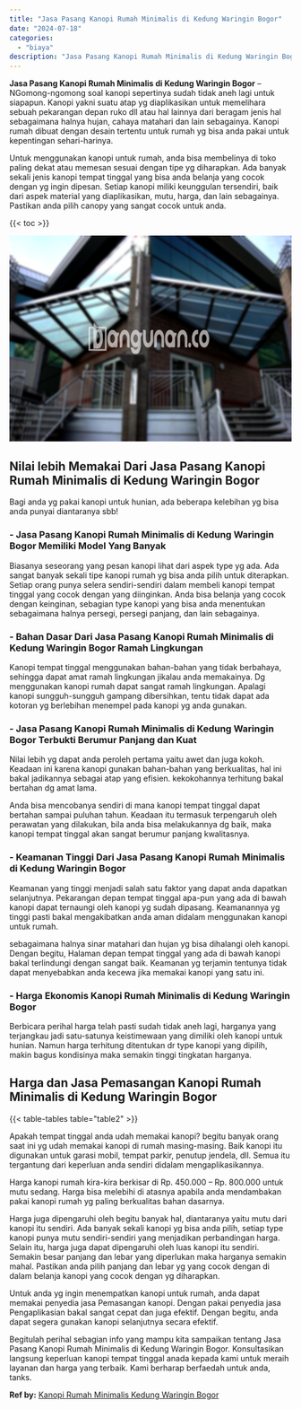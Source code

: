 ```yaml
---
title: "Jasa Pasang Kanopi Rumah Minimalis di Kedung Waringin Bogor"
date: "2024-07-18"
categories: 
  - "biaya"
description: "Jasa Pasang Kanopi Rumah Minimalis di Kedung Waringin Bogor. Begitulah perihal sebagian info yang mampu kita sampaikan tentang Jasa Pasang Kanopi Rumah Minim..."
---
```


**Jasa Pasang Kanopi Rumah Minimalis di Kedung Waringin Bogor** – NGomong-ngomong soal kanopi sepertinya sudah tidak aneh lagi untuk siapapun. Kanopi yakni suatu atap yg diaplikasikan untuk memelihara sebuah pekarangan depan ruko dll atau hal lainnya dari beragam jenis hal sebagaimana halnya hujan, cahaya matahari dan lain sebagainya. Kanopi rumah dibuat dengan desain tertentu untuk rumah yg bisa anda pakai untuk kepentingan sehari-harinya.

Untuk menggunakan kanopi untuk rumah, anda bisa membelinya di toko paling dekat atau memesan sesuai dengan tipe yg diharapkan. Ada banyak sekali jenis kanopi tempat tinggal yang bisa anda belanja yang cocok dengan yg ingin dipesan. Setiap kanopi miliki keunggulan tersendiri, baik dari aspek material yang diaplikasikan, mutu, harga, dan lain sebagainya. Pastikan anda pilih canopy yang sangat cocok untuk anda.

{{< toc >}}

![Jasa Pasang Kanopi Rumah Minimalis di Kedung Waringin Bogor](/images/harga-kanopi-minimalis-14.png)

## Nilai lebih Memakai Dari Jasa Pasang Kanopi Rumah Minimalis di Kedung Waringin Bogor

Bagi anda yg pakai kanopi untuk hunian, ada beberapa kelebihan yg bisa anda punyai diantaranya sbb!

### \- Jasa Pasang Kanopi Rumah Minimalis di Kedung Waringin Bogor Memiliki Model Yang Banyak

Biasanya seseorang yang pesan kanopi lihat dari aspek type yg ada. Ada sangat banyak sekali tipe kanopi rumah yg bisa anda pilih untuk diterapkan. Setiap orang punya selera sendiri-sendiri dalam membeli kanopi tempat tinggal yang cocok dengan yang diinginkan. Anda bisa belanja yang cocok dengan keinginan, sebagian type kanopi yang bisa anda menentukan sebagaimana halnya persegi, persegi panjang, dan lain sebagainya.

### \- Bahan Dasar Dari Jasa Pasang Kanopi Rumah Minimalis di Kedung Waringin Bogor Ramah Lingkungan

Kanopi tempat tinggal menggunakan bahan-bahan yang tidak berbahaya, sehingga dapat amat ramah lingkungan jikalau anda memakainya. Dg menggunakan kanopi rumah dapat sangat ramah lingkungan. Apalagi kanopi sungguh-sungguh gampang dibersihkan, tentu tidak dapat ada kotoran yg berlebihan menempel pada kanopi yg anda gunakan.

### \- Jasa Pasang Kanopi Rumah Minimalis di Kedung Waringin Bogor Terbukti Berumur Panjang dan Kuat

Nilai lebih yg dapat anda peroleh pertama yaitu awet dan juga kokoh. Keadaan ini karena kanopi gunakan bahan-bahan yang berkualitas, hal ini bakal jadikannya sebagai atap yang efisien. kekokohannya terhitung bakal bertahan dg amat lama.

Anda bisa mencobanya sendiri di mana kanopi tempat tinggal dapat bertahan sampai puluhan tahun. Keadaan itu termasuk terpengaruh oleh perawatan yang dilakukan, bila anda bisa melakukannya dg baik, maka kanopi tempat tinggal akan sangat berumur panjang kwalitasnya.

### \- Keamanan Tinggi Dari Jasa Pasang Kanopi Rumah Minimalis di Kedung Waringin Bogor

Keamanan yang tinggi menjadi salah satu faktor yang dapat anda dapatkan selanjutnya. Pekarangan depan tempat tinggal apa-pun yang ada di bawah kanopi dapat ternaungi oleh kanopi yg sudah dipasang. Keamanannya yg tinggi pasti bakal mengakibatkan anda aman didalam menggunakan kanopi untuk rumah.

sebagaimana halnya sinar matahari dan hujan yg bisa dihalangi oleh kanopi. Dengan begitu, Halaman depan tempat tinggal yang ada di bawah kanopi bakal terlindungi dengan sangat baik. Keamanan yg terjamin tentunya tidak dapat menyebabkan anda kecewa jika memakai kanopi yang satu ini.

### \- Harga Ekonomis Kanopi Rumah Minimalis di Kedung Waringin Bogor

Berbicara perihal harga telah pasti sudah tidak aneh lagi, harganya yang terjangkau jadi satu-satunya keistimewaan yang dimiliki oleh kanopi untuk hunian. Namun harga terhitung ditentukan dr type kanopi yang dipilih, makin bagus kondisinya maka semakin tinggi tingkatan harganya.

## Harga dan Jasa Pemasangan Kanopi Rumah Minimalis di Kedung Waringin Bogor

{{< table-tables table="table2" >}}

Apakah tempat tinggal anda udah memakai kanopi? begitu banyak orang saat ini yg udah memakai kanopi di rumah masing-masing. Baik kanopi itu digunakan untuk garasi mobil, tempat parkir, penutup jendela, dll. Semua itu tergantung dari keperluan anda sendiri didalam mengaplikasikannya.

Harga kanopi rumah kira-kira berkisar di Rp. 450.000 – Rp. 800.000 untuk mutu sedang. Harga bisa melebihi di atasnya apabila anda mendambakan pakai kanopi rumah yg paling berkualitas bahan dasarnya.

Harga juga dipengaruhi oleh begitu banyak hal, diantaranya yaitu mutu dari kanopi itu sendiri. Ada banyak sekali kanopi yg bisa anda pilih, setiap type kanopi punya mutu sendiri-sendiri yang menjadikan perbandingan harga. Selain itu, harga juga dapat dipengaruhi oleh luas kanopi itu sendiri. Semakin besar panjang dan lebar yang diperlukan maka harganya semakin mahal. Pastikan anda pilih panjang dan lebar yg yang cocok dengan di dalam belanja kanopi yang cocok dengan yg diharapkan.

Untuk anda yg ingin menempatkan kanopi untuk rumah, anda dapat memakai penyedia jasa Pemasangan kanopi. Dengan pakai penyedia jasa Pengaplikasian bakal sangat cepat dan juga efektif. Dengan begitu, anda dapat segera gunakan kanopi selanjutnya secara efektif.

Begitulah perihal sebagian info yang mampu kita sampaikan tentang Jasa Pasang Kanopi Rumah Minimalis di Kedung Waringin Bogor. Konsultasikan langsung keperluan kanopi tempat tinggal anada kepada kami untuk meraih layanan dan harga yang terbaik. Kami berharap berfaedah untuk anda, tanks.

**Ref by:**  [Kanopi Rumah Minimalis Kedung Waringin Bogor](https://id.wikipedia.org/wiki/Kanopi)
